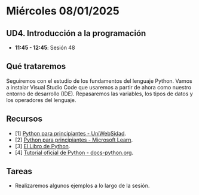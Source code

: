 # Miércoles 08/01/2025

## UD4. Introducción a la programación

- **11:45 - 12:45**: Sesión 48

## Qué trataremos
Seguiremos con el estudio de los fundamentos del lenguaje Python. Vamos a instalar Visual Studio Code que usaremos a partir de ahora como nuestro entorno de desarrollo (IDE).
Repasaremos las variables, los tipos de datos y los operadores del lenguaje.

## Recursos
- [1] [Python para principiantes - UniWebSidad](https://uniwebsidad.com/libros/python?from=librosweb).
- [2] [Python para principiantes - Microsoft Learn](https://learn.microsoft.com/es-es/training/paths/beginner-python/?utm_source=chatgpt.com).
- [3] [El Libro de Python](https://ellibrodepython.com/).
- [4] [Tutorial oficial de Python - docs-python.org](https://docs.python.org/es/3.13/tutorial/index.html).

## Tareas
- Realizaremos algunos ejemplos a lo largo de la sesión.



